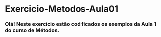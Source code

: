 # Exercicio-Metodos-Aula01

### Olá! Neste exercício estão codificados os exemplos da Aula 1 do curso de Métodos.
